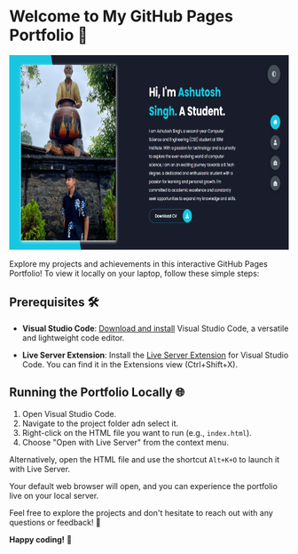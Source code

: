 # Welcome to My GitHub Pages Portfolio 🚀
<p align="center">
 <img height=350px src="./frontpage.png" alt="Front Page">
</p>

Explore my projects and achievements in this interactive GitHub Pages Portfolio! To view it locally on your laptop, follow these simple steps:

## Prerequisites 🛠️

- **Visual Studio Code**: [Download and install](https://code.visualstudio.com/download) Visual Studio Code, a versatile and lightweight code editor.

- **Live Server Extension**: Install the [Live Server Extension](https://marketplace.visualstudio.com/items?itemName=ritwickdey.LiveServer) for Visual Studio Code. You can find it in the Extensions view (Ctrl+Shift+X).

## Running the Portfolio Locally 🌐

1. Open Visual Studio Code.
2. Navigate to the project folder adn select it.
3. Right-click on the HTML file you want to run (e.g., `index.html`).
4. Choose "Open with Live Server" from the context menu.

Alternatively, open the HTML file and use the shortcut `Alt+K+O` to launch it with Live Server.

Your default web browser will open, and you can experience the portfolio live on your local server.

Feel free to explore the projects and don't hesitate to reach out with any questions or feedback! 📩

**Happy coding!** 🚀
